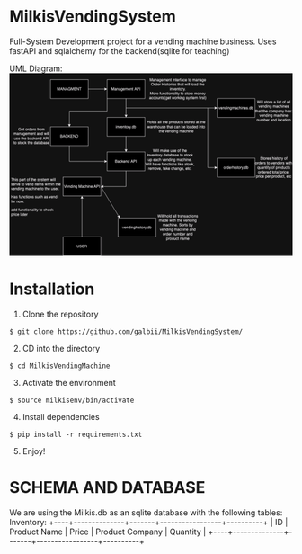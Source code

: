 # MilkisVendingSystem
Full-System Development project for a vending machine business. Uses fastAPI and sqlalchemy for the backend(sqlite for teaching)

UML Diagram:
![alt text](https://github.com/galbii/MilkisVendingSystem/blob/dev/src/MilkisSystemPrototype.png)

# Installation
1. Clone the repository
```shell
$ git clone https://github.com/galbii/MilkisVendingSystem/
```
2. CD into the directory
```shell
$ cd MilkisVendingMachine
```
3. Activate the environment
```shell
$ source milkisenv/bin/activate
```
4. Install dependencies
```shell
$ pip install -r requirements.txt
```
5. Enjoy!

# SCHEMA AND DATABASE
We are using the Milkis.db as an sqlite database with the following tables:
Inventory:
+----+--------------+-------+-----------------+----------+
| ID | Product Name | Price | Product Company | Quantity |
+----+--------------+-------+-----------------+----------+

